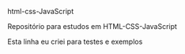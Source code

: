 html-css-JavaScript

Repositório para estudos em HTML-CSS-JavaScript

Esta linha eu criei para testes e exemplos
